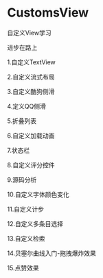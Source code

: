 # CustomsView
自定义View学习

进步在路上

1.自定义TextView

2.自定义流式布局

3.自定义酷狗侧滑

4.定义QQ侧滑

5.折叠列表

6.自定义加载动画

7.状态栏

8.自定义评分控件

9.源码分析

10.自定义字体颜色变化

11.自定义计步

12.自定义多条目选择

13.自定义检索

14.贝塞尔曲线入门-拖拽爆炸效果

15.点赞效果
